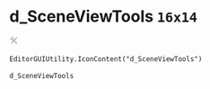 # d_SceneViewTools `16x14`
<img src="/img/d_SceneViewTools.png" width=16 height=14>

``` CSharp
EditorGUIUtility.IconContent("d_SceneViewTools")
```
```
d_SceneViewTools
```
